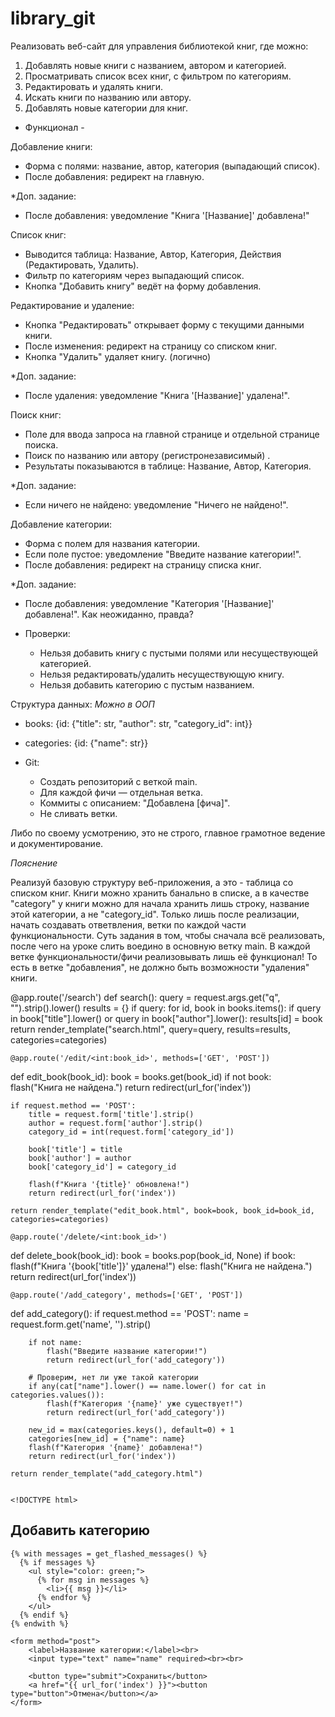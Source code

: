 # library_git

Реализовать веб-сайт для управления библиотекой книг, где можно:

1. Добавлять новые книги с названием, автором и категорией.
2. Просматривать список всех книг, с фильтром по категориям.
3. Редактировать и удалять книги.
4. Искать книги по названию или автору.
5. Добавлять новые категории для книг.


- Функционал -

Добавление книги:
   - Форма с полями: название, автор, категория (выпадающий список).
   - После добавления: редирект на главную.

*Доп. задание:
   - После добавления: уведомление "Книга '[Название]' добавлена!"



Список книг:
   - Выводится таблица: Название, Автор, Категория, Действия (Редактировать, Удалить).
   - Фильтр по категориям через выпадающий список.
   - Кнопка "Добавить книгу" ведёт на форму добавления.



Редактирование и удаление:
   - Кнопка "Редактировать" открывает форму с текущими данными книги.
   - После изменения: редирект на страницу со списком книг.
   - Кнопка "Удалить" удаляет книгу. (логично)

*Доп. задание:
   - После удаления: уведомление "Книга '[Название]' удалена!". 



Поиск книг:
   - Поле для ввода запроса на главной странице и отдельной странице поиска.
   - Поиск по названию или автору (регистронезависимый) .
   - Результаты показываются в таблице: Название, Автор, Категория.

*Доп. задание:
   - Если ничего не найдено: уведомление "Ничего не найдено!".



Добавление категории:
   - Форма с полем для названия категории.
   - Если поле пустое: уведомление "Введите название категории!".
   - После добавления: редирект на страницу списка книг.

*Доп. задание:
   - После добавления: уведомление "Категория '[Название]' добавлена!". Как неожиданно, правда?


- Проверки:
  - Нельзя добавить книгу с пустыми полями или несуществующей категорией.
  - Нельзя редактировать/удалить несуществующую книгу.
  - Нельзя добавить категорию с пустым названием.



Структура данных:     *Можно в ООП*

  - books: {id: {"title": str, "author": str, "category_id": int}}
  - categories: {id: {"name": str}}



- Git:
  - Создать репозиторий с веткой main.
  - Для каждой фичи — отдельная ветка.
  - Коммиты с описанием: "Добавлена [фича]".
  - Не сливать ветки.

Либо по своему усмотрению, это не строго, главное грамотное ведение и документирование.

*Пояснение*


Реализуй базовую структуру веб-приложения, а это - таблица со списком книг. Книги можно хранить банально в списке, а в качестве "category" у книги можно для начала хранить лишь строку, название этой категории, а не "category_id". Только лишь после реализации, начать создавать ответвления, ветки по каждой части функциональности. Суть задания в том, чтобы сначала всё реализовать, после чего на уроке слить воедино в основную ветку main. В каждой ветке функциональности/фичи реализовывать лишь её функционал! То есть в ветке "добавления", не должно быть возможности "удаления" книги.

@app.route('/search')
def search():
    query = request.args.get("q", "").strip().lower()
    results = {}
    if query:
        for id, book in books.items():
            if query in book["title"].lower() or query in book["author"].lower():
                results[id] = book
    return render_template("search.html", query=query, results=results, categories=categories)

    @app.route('/edit/<int:book_id>', methods=['GET', 'POST'])
def edit_book(book_id):
    book = books.get(book_id)
    if not book:
        flash("Книга не найдена.")
        return redirect(url_for('index'))

    if request.method == 'POST':
        title = request.form['title'].strip()
        author = request.form['author'].strip()
        category_id = int(request.form['category_id'])

        book['title'] = title
        book['author'] = author
        book['category_id'] = category_id

        flash(f"Книга '{title}' обновлена!")
        return redirect(url_for('index'))

    return render_template("edit_book.html", book=book, book_id=book_id, categories=categories)

    @app.route('/delete/<int:book_id>')
def delete_book(book_id):
    book = books.pop(book_id, None)
    if book:
        flash(f"Книга '{book['title']}' удалена!")
    else:
        flash("Книга не найдена.")
    return redirect(url_for('index'))


    @app.route('/add_category', methods=['GET', 'POST'])
def add_category():
    if request.method == 'POST':
        name = request.form.get('name', '').strip()

        if not name:
            flash("Введите название категории!")
            return redirect(url_for('add_category'))

        # Проверим, нет ли уже такой категории
        if any(cat["name"].lower() == name.lower() for cat in categories.values()):
            flash(f"Категория '{name}' уже существует!")
            return redirect(url_for('add_category'))

        new_id = max(categories.keys(), default=0) + 1
        categories[new_id] = {"name": name}
        flash(f"Категория '{name}' добавлена!")
        return redirect(url_for('index'))

    return render_template("add_category.html")


    <!DOCTYPE html>
<html lang="ru">
<head>
    <meta charset="UTF-8">
    <title>Добавить категорию</title>
</head>
<body>
    <h2>Добавить категорию</h2>

    {% with messages = get_flashed_messages() %}
      {% if messages %}
        <ul style="color: green;">
          {% for msg in messages %}
            <li>{{ msg }}</li>
          {% endfor %}
        </ul>
      {% endif %}
    {% endwith %}

    <form method="post">
        <label>Название категории:</label><br>
        <input type="text" name="name" required><br><br>

        <button type="submit">Сохранить</button>
        <a href="{{ url_for('index') }}"><button type="button">Отмена</button></a>
    </form>
</body>
</html>
